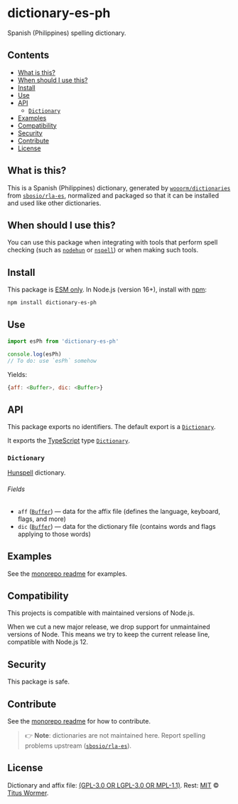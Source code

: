 # dictionary-es-ph

Spanish (Philippines) spelling dictionary.

## Contents

*   [What is this?](#what-is-this)
*   [When should I use this?](#when-should-i-use-this)
*   [Install](#install)
*   [Use](#use)
*   [API](#api)
    *   [`Dictionary`](#dictionary)
*   [Examples](#examples)
*   [Compatibility](#compatibility)
*   [Security](#security)
*   [Contribute](#contribute)
*   [License](#license)

## What is this?

This is a Spanish (Philippines) dictionary,
generated by [`wooorm/dictionaries`][github-dictionaries] from
[`sbosio/rla-es`][source],
normalized and packaged so that it can be installed and used like other
dictionaries.

## When should I use this?

You can use this package when integrating with tools that perform spell checking
(such as [`nodehun`][github-nodehun] or [`nspell`][github-nspell]) or when
making such tools.

## Install

This package is [ESM only][github-gist-esm].
In Node.js (version 16+),
install with [npm][npm-install]:

```sh
npm install dictionary-es-ph
```

## Use

```js
import esPh from 'dictionary-es-ph'

console.log(esPh)
// To do: use `esPh` somehow
```

Yields:

```js
{aff: <Buffer>, dic: <Buffer>}
```

## API

This package exports no identifiers.
The default export is a [`Dictionary`][api-dictionary].

It exports the [TypeScript][] type
[`Dictionary`][api-dictionary].

### `Dictionary`

[Hunspell][] dictionary.

###### Fields

*   `aff` ([`Buffer`][node-buffer])
    — data for the affix file (defines the language, keyboard, flags, and more)
*   `dic` ([`Buffer`][node-buffer])
    — data for the dictionary file (contains words and flags applying to those
    words)

## Examples

See the [monorepo readme][github-dictionaries] for examples.

## Compatibility

This projects is compatible with maintained versions of Node.js.

When we cut a new major release,
we drop support for unmaintained versions of Node.
This means we try to keep the current release line,
compatible with Node.js 12.

## Security

This package is safe.

## Contribute

See the [monorepo readme][github-dictionaries] for how to contribute.

> 👉 **Note**: dictionaries are not maintained here.
> Report spelling problems upstream
> ([`sbosio/rla-es`][source]).

## License

Dictionary and affix file:
[(GPL-3.0 OR LGPL-3.0 OR MPL-1.1)](https://github.com/wooorm/dictionaries/blob/main/dictionaries/es-PH/license).
Rest: [MIT][file-license] © [Titus Wormer][wooorm].

[api-dictionary]: #dictionary

[file-license]: https://github.com/wooorm/dictionaries/blob/main/license

[github-dictionaries]: https://github.com/wooorm/dictionaries

[github-gist-esm]: https://gist.github.com/sindresorhus/a39789f98801d908bbc7ff3ecc99d99c

[github-nodehun]: https://github.com/nathanjsweet/nodehun

[github-nspell]: https://github.com/wooorm/nspell

[hunspell]: https://hunspell.github.io

[node-buffer]: https://nodejs.org/api/buffer.html#buffer_buffer

[npm-install]: https://docs.npmjs.com/cli/install

[source]: https://github.com/sbosio/rla-es

[typescript]: https://www.typescriptlang.org

[wooorm]: https://wooorm.com
